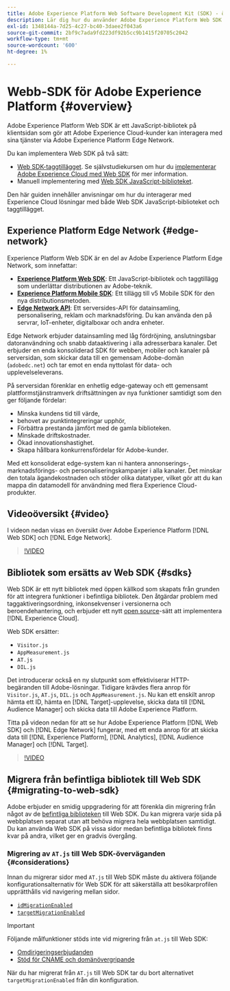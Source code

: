 ```yaml
---
title: Adobe Experience Platform Web Software Development Kit (SDK) - översikt
description: Lär dig hur du använder Adobe Experience Platform Web SDK för att integrera plattformsfunktioner på din webbplats.
exl-id: 1348144a-7d25-4c27-bc40-3daee2f043a6
source-git-commit: 2bf9c7ada9fd223df92b5cc9b1415f20705c2042
workflow-type: tm+mt
source-wordcount: '600'
ht-degree: 1%

---
```


# Webb-SDK för Adobe Experience Platform {#overview}

Adobe Experience Platform Web SDK är ett JavaScript-bibliotek på klientsidan som gör att Adobe Experience Cloud-kunder kan interagera med sina tjänster via Adobe Experience Platform Edge Network.

Du kan implementera Web SDK på två sätt:

* [Web SDK-taggtillägget](../tags/extensions/client/web-sdk/web-sdk-extension-configuration.md). Se självstudiekursen om hur du [implementerar Adobe Experience Cloud med Web SDK](https://experienceleague.adobe.com/docs/platform-learn/implement-web-sdk/overview.html) för mer information.
* Manuell implementering med [Web SDK JavaScript-biblioteket](install/library.md).

Den här guiden innehåller anvisningar om hur du interagerar med Experience Cloud lösningar med både Web SDK JavaScript-biblioteket och taggtillägget.

## Experience Platform Edge Network {#edge-network}



Experience Platform Web SDK är en del av Adobe Experience Platform Edge Network, som innefattar:

* **[Experience Platform Web SDK](#overview)**: Ett JavaScript-bibliotek och taggtillägg som underlättar distributionen av Adobe-teknik.
* **[Experience Platform Mobile SDK](https://developer.adobe.com/client-sdks/home/)**: Ett tillägg till v5 Mobile SDK för den nya distributionsmetoden.
* **[Edge Network API](../server-api/overview.md)**: Ett serversides-API för datainsamling, personalisering, reklam och marknadsföring. Du kan använda den på servrar, IoT-enheter, digitalboxar och andra enheter.

Edge Network erbjuder datainsamling med låg fördröjning, anslutningsbar datoranvändning och snabb dataaktivering i alla adresserbara kanaler. Det erbjuder en enda konsoliderad SDK för webben, mobiler och kanaler på serversidan, som skickar data till en gemensam Adobe-domän (`adobedc.net`) och tar emot en enda nyttolast för data- och upplevelseleverans.

På serversidan förenklar en enhetlig edge-gateway och ett gemensamt plattformstjänstramverk driftsättningen av nya funktioner samtidigt som den ger följande fördelar:

* Minska kundens tid till värde,
* behovet av punktintegreringar upphör,
* Förbättra prestanda jämfört med de gamla biblioteken.
* Minskade driftskostnader.
* Ökad innovationshastighet.
* Skapa hållbara konkurrensfördelar för Adobe-kunder.

Med ett konsoliderat edge-system kan ni hantera annonserings-, marknadsförings- och personaliseringskampanjer i alla kanaler. Det minskar den totala ägandekostnaden och stöder olika datatyper, vilket gör att du kan mappa din datamodell för användning med flera Experience Cloud-produkter.

## Videoöversikt {#video}

I videon nedan visas en översikt över Adobe Experience Platform [!DNL Web SDK] och [!DNL Edge Network].

>[!VIDEO](https://video.tv.adobe.com/v/34141?quality=12&learn=on)

## Bibliotek som ersätts av Web SDK {#sdks}

Web SDK är ett nytt bibliotek med öppen källkod som skapats från grunden för att integrera funktioner i befintliga bibliotek. Den åtgärdar problem med taggaktiveringsordning, inkonsekvenser i versionerna och beroendehantering, och erbjuder ett nytt [open source](https://github.com/adobe/alloy)-sätt att implementera [!DNL Experience Cloud].

Web SDK ersätter:

* `Visitor.js`
* `AppMeasurement.js`
* `AT.js`
* `DIL.js`

Det introducerar också en ny slutpunkt som effektiviserar HTTP-begäranden till Adobe-lösningar. Tidigare krävdes flera anrop för `Visitor.js`, `AT.js`, `DIL.js` och `AppMeasurement.js`. Nu kan ett enskilt anrop hämta ett ID, hämta en [!DNL Target]-upplevelse, skicka data till [!DNL Audience Manager] och skicka data till Adobe Experience Platform.

Titta på videon nedan för att se hur Adobe Experience Platform [!DNL Web SDK] och [!DNL Edge Network] fungerar, med ett enda anrop för att skicka data till [!DNL Experience Platform], [!DNL Analytics], [!DNL Audience Manager] och [!DNL Target].

>[!VIDEO](https://video.tv.adobe.com/v/34148)

## Migrera från befintliga bibliotek till Web SDK {#migrating-to-web-sdk}

Adobe erbjuder en smidig uppgradering för att förenkla din migrering från något av de [befintliga biblioteken](#sdks) till Web SDK. Du kan migrera varje sida på webbplatsen separat utan att behöva migrera hela webbplatsen samtidigt. Du kan använda Web SDK på vissa sidor medan befintliga bibliotek finns kvar på andra, vilket ger en gradvis övergång.

### Migrering av `AT.js` till Web SDK-överväganden {#considerations}

Innan du migrerar sidor med `AT.js` till Web SDK måste du aktivera följande konfigurationsalternativ för Web SDK för att säkerställa att besökarprofilen upprätthålls vid navigering mellan sidor.

* [`idMigrationEnabled`](/help/web-sdk/commands/configure/idmigrationenabled.md)
* [`targetMigrationEnabled`](/help/web-sdk/commands/configure/targetmigrationenabled.md)

>[!IMPORTANT]
>
>Följande målfunktioner stöds inte vid migrering från `at.js` till Web SDK:
>
>* [Omdirigeringserbjudanden](https://experienceleague.adobe.com/docs/target/using/experiences/offers/offer-redirect.html)
>* [Stöd för CNAME och domänövergripande](https://experienceleague.adobe.com/docs/target-dev/developer/client-side/at-js-implementation/atjs-cookies.html)

När du har migrerat från `AT.js` till Web SDK tar du bort alternativet `targetMigrationEnabled` från din konfiguration.
